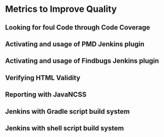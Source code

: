 # Metrics to Improve Quality

## Looking for foul Code through Code Coverage


## Activating and usage of PMD Jenkins plugin


## Activating and usage of Findbugs Jenkins plugin


## Verifying HTML Validity


## Reporting with JavaNCSS


## Jenkins with Gradle script build system


## Jenkins with shell script build system
